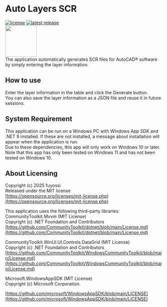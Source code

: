 # Auto Layers SCR
[![license](https://img.shields.io/github/license/fuyossi/Auto-Layers-SCR)](https://github.com/fuyossi/Auto-Layers-SCR/blob/main/LICENSE)
[![latest release](https://img.shields.io/github/v/release/fuyossi/Auto-Layers-SCR?label=latest%20release)](https://github.com/fuyossi/Auto-Layers-SCR/releases/latest)  
<img src="https://raw.githubusercontent.com/fuyossi/Auto-Layers-SCR/refs/heads/main/Auto-Layers-SCR/icon.ico" width="100px">  
The application automatically generates SCR files for AutoCAD® software by simply entering the layer information.

## How to use
Enter the layer information in the table and click the Generate button.  
You can also save the layer information as a JSON file and reuse it in future sessions.

## System Requirement
This application can be run on a Windows PC with Windows App SDK and .NET 9 installed. If these are not installed, a message about installation will appear when the application is run.  
Due to these dependencies, this app will only work on Windows 10 or later. Note that this app has only been tested on Windows 11 and has not been tested on Windows 10.

## About Licensing
Copyright (c) 2025 fuyossi  
Released under the MIT license  
[https://opensource.org/licenses/mit-license.php](https://opensource.org/licenses/mit-license.php)  

This application uses the following third-party libraries:  
CommunityToolkit.Mvvm (MIT License)  
Copyright (c) .NET Foundation and Contributors  
[https://github.com/CommunityToolkit/dotnet/blob/main/License.md](https://github.com/CommunityToolkit/dotnet/blob/main/License.md)  
  
CommunityToolkit.WinUI.UI.Controls.DataGrid (MIT License)  
Copyright (c) .NET Foundation and Contributors  
[https://github.com/CommunityToolkit/WindowsCommunityToolkit/blob/main/License.md](https://github.com/CommunityToolkit/WindowsCommunityToolkit/blob/main/License.md)  
  
Microsoft.WindowsAppSDK (MIT License)  
Copyright (c) Microsoft Corporation.

[https://github.com/microsoft/WindowsAppSDK/blob/main/LICENSE](https://github.com/microsoft/WindowsAppSDK/blob/main/LICENSE)
